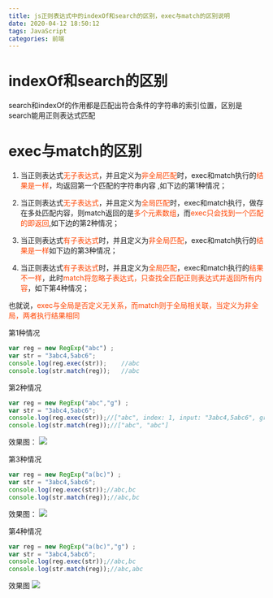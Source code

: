 ```yaml
---
title: js正则表达式中的indexOf和search的区别，exec与match的区别说明
date: 2020-04-12 18:50:12
tags: JavaScript
categories: 前端
---
```



# indexOf和search的区别
search和indexOf的作用都是匹配出符合条件的字符串的索引位置，区别是search能用正则表达式匹配
<!-- more -->
# exec与match的区别
1. 当正则表达式<font color="#f40">无子表达式</font>，并且定义为<font color="#f40">非全局匹配</font>时，exec和match执行的<font color="#f40">结果是一样</font>，均返回第一个匹配的字符串内容 ,如下边的第1种情况；

2. 当正则表达式<font color="#f40">无子表达式</font>，并且定义为<font color="#f40">全局匹配</font>时，exec和match执行，做存在多处匹配内容，则match返回的是<font color="#f40">多个元素数组</font>，而<font color="#f40">exec只会找到一个匹配的即返回</font>,如下边的第2种情况；

3. 当正则表达式<font color="#f40">有子表达式</font>时，并且定义为<font color="#f40">非全局匹配</font>，exec和match执行的<font color="#f40">结果是一样</font>如下边的第3种情况；

4. 当正则表达式<font color="#f40">有子表达式</font>时，并且定义为<font color="#f40">全局匹配</font>，exec和match执行的<font color="#f40">结果不一样</font>，此时<font color="#f40">match将忽略子表达式，只查找全匹配正则表达式并返回所有内容</font>，如下第4种情况；

也就说，<font color="#f40">exec与全局是否定义无关系，而match则于全局相关联，当定义为非全局，两者执行结果相同
</font>

第1种情况
```js
var reg = new RegExp("abc") ; 
var str = "3abc4,5abc6";
console.log(reg.exec(str));    //abc
console.log(str.match(reg));   //abc
```

第2种情况
```js
var reg = new RegExp("abc","g") ; 
var str = "3abc4,5abc6";
console.log(reg.exec(str));//["abc", index: 1, input: "3abc4,5abc6", groups: undefined]
console.log(str.match(reg));//["abc", "abc"]
```
效果图：
![](/js正则表达式中的indexOf和search的区别，exec与match的区别说明/0.png)


第3种情况
```js
var reg = new RegExp("a(bc)") ; 
var str = "3abc4,5abc6";
console.log(reg.exec(str));//abc,bc
console.log(str.match(reg));//abc,bc
```
效果图：
![](/js正则表达式中的indexOf和search的区别，exec与match的区别说明1.png)


第4种情况
```js
var reg = new RegExp("a(bc)","g") ; 
var str = "3abc4,5abc6";
console.log(reg.exec(str));//abc,bc
console.log(str.match(reg));//abc,abc
```
效果图
![](/js正则表达式中的indexOf和search的区别，exec与match的区别说明2.png)
